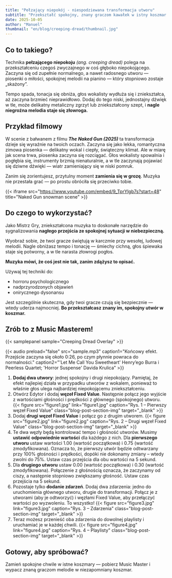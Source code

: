 ```yaml
---
title: "Pełzający niepokój - niespodziewana transformacja utworu"
subtitle: "Przekształć spokojny, znany graczom kawałek w istny koszmar."
date: 2025-10-05
author: "Manuel"
thumbnail: "en/blog/creeping-dread/thumbnail.jpg"
---
```


## Co to takiego?

Technika **pełzającego niepokoju** *(ang. creeping dread)* polega na przekształceniu czegoś zwyczajnego w coś głęboko niepokojącego. Zaczyna się od zupełnie normalnego, a nawet radosnego utworu — piosenki o miłości, spokojnej melodii na pianino — który stopniowo zostaje „skażony”.

Tempo spada, tonacja się obniża, głos wokalisty wydłuża się i zniekształca, aż zaczyna brzmieć nieprawidłowo. Dodaj do tego niski, jednostajny dźwięk w tle, może delikatny metaliczny zgrzyt lub zniekształcony szept, i **nagle niegroźna melodia staje się złowroga.**

## Przykład filmowy

W scenie z bałwanem z filmu ***The Naked Gun (2025)*** ta transformacja dzieje się wyraźnie na twoich oczach. Zaczyna się jako lekka, romantyczna zimowa piosenka — delikatny wokal i ciepły, świąteczny klimat. Ale w miarę jak scena trwa, piosenka zaczyna się rozciągać. Głos wokalisty spowalnia i pogłębia się, instrumenty brzmią nienaturalnie, a w tle zaczynają pojawiać się dziwne dźwięki — wiatr zamieniający się w niski pomruk.  

Zanim się zorientujesz, przytulny moment **zamienia się w grozę**. Muzyka nie przestała grać — po prostu obróciła się przeciwko tobie.

{{< iframe src="https://www.youtube.com/embed/9_TprYlgb7s?start=48" title="Naked Gun snowman scene" >}}

## Do czego to wykorzystać?

Jako Mistrz Gry, zniekształcona muzyka to doskonałe narzędzie do sygnalizowania **nagłego przejścia ze spokojnej sytuacji w niebezpieczną.**

Wyobraź sobie, że twoi gracze świętują w karczmie przy wesołej, ludowej melodii. Nagle obniżasz tempo i tonację — śmiechy cichną, głos śpiewaka staje się potworny, a w tle narasta złowrogi pogłos.

**Muzyka mówi, że coś jest nie tak, zanim zdążysz to opisać.**

Używaj tej techniki do:
- horroru psychologicznego  
- nadprzyrodzonych objawień  
- onirycznego dysonansu  

Jest szczególnie skuteczna, gdy twoi gracze czują się bezpiecznie — wtedy uderza najmocniej. **Bo przekształcasz znany im, spokojny utwór w koszmar.**

## Zrób to z Music Masterem!

{{< samplepanel sample="Creeping Dread Overlay" >}}

{{< audio preload="false" src="sample.mp3" caption1="Końcowy efekt. Przejście zaczyna się około 0:26, po czym płynnie powraca do normalności." caption2="'Let Me Call You Sweetheart' Henry’ego Burra i Peerless Quartet; 'Horror Suspense' Davida Krulica" >}}

1. **Dodaj dwa utwory**: jednej spokojny i drugi niepokojący. Pamiętaj, że efekt najlepiej działa w przypadku utworów z wokalem, ponieważ to właśnie głos ulega najbardziej niepokojącemu zniekształceniu.  
1. Otwórz Edytor i dodaj **węzeł Fixed Value**. Następnie połącz jego wyjście z wartościami głośności i prędkości z głównego (spokojnego) utworu. {{< figure src="figure1.jpg" link="figure1.jpg" caption="Rys. 1 – Pierwszy węzeł Fixed Value" class="blog-post-section-img" target="_blank" >}}
1. Dodaj **drugi węzeł Fixed Value** i połącz go z drugim utworem. {{< figure src="figure2.jpg" link="figure2.jpg" caption="Rys. 2 – Drugi węzeł Fixed Value" class="blog-post-section-img" target="_blank" >}}
1. Te dwa węzły będą kontrolować tempo i głośność utworów. Musimy **ustawić odpowiednie wartości** dla każdego z nich. Dla **pierwszego utworu** ustaw wartości 1.00 (wartość początkowa) i 0.75 (wartość zmodyfikowana). Oznacza to, że pierwszy utwór będzie odtwarzany przy 100% głośności i prędkości, dopóki nie dokonamy zmiany – wtedy zwolni do 75%. Ustaw czas przejścia dla obu wartości na 5 sekund.  
1. Dla **drugiego utworu** ustaw 0.00 (wartość początkowa) i 0.30 (wartość zmodyfikowana). Połączenie z głośnością oznacza, że zaczynamy od ciszy, a następnie stopniowo zwiększamy głośność. Ustaw czas przejścia na 5 sekund.  
1. Pozostaje tylko **dodanie zdarzeń**. Dodaj dwa zdarzenia: jedno do uruchomienia głównego utworu, drugie do transformacji. Połącz je z utworami (aby je odtworzyć) i węzłami Fixed Value, aby przełączyć wartości po wyzwoleniu. To wszystko! {{< figure src="figure3.jpg" link="figure3.jpg" caption="Rys. 3 – Zdarzenia" class="blog-post-section-img" target="_blank" >}}
1. Teraz możesz przenieść oba zdarzenia do dowolnej playlisty i uruchamiać je w każdej chwili. {{< figure src="figure4.jpg" link="figure4.jpg" caption="Rys. 4 – Playlisty" class="blog-post-section-img" target="_blank" >}}

## Gotowy, aby spróbować?

Zamień spokojne chwile w istne koszmary — pobierz Music Master i wypacz znaną graczom melodie w niezapomniany koszmar.